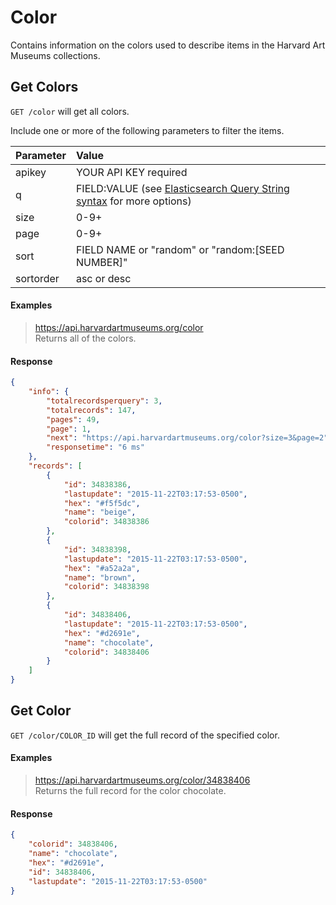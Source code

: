 # Color

Contains information on the colors used to describe items in the Harvard Art Museums collections.

## Get Colors

`GET /color` will get all colors.

Include one or more of the following parameters to filter the items.

| Parameter | Value |
| :--------- | :----- |
| apikey | YOUR API KEY required |
| q | FIELD:VALUE (see [Elasticsearch Query String syntax](https://www.elastic.co/guide/en/elasticsearch/reference/7.17/query-dsl-query-string-query.html) for more options) |
| size | 0-9+ |
| page | 0-9+ |
| sort | FIELD NAME or "random" or "random:[SEED NUMBER]" |
| sortorder | asc or desc |

#### Examples

> https://api.harvardartmuseums.org/color  
> Returns all of the colors. 

#### Response

```json
{
    "info": {
        "totalrecordsperquery": 3,
        "totalrecords": 147,
        "pages": 49,
        "page": 1,
        "next": "https://api.harvardartmuseums.org/color?size=3&page=2",
        "responsetime": "6 ms"
    },
    "records": [
        {
            "id": 34838386,
            "lastupdate": "2015-11-22T03:17:53-0500",
            "hex": "#f5f5dc",
            "name": "beige",
            "colorid": 34838386
        },
        {
            "id": 34838398,
            "lastupdate": "2015-11-22T03:17:53-0500",
            "hex": "#a52a2a",
            "name": "brown",
            "colorid": 34838398
        },
        {
            "id": 34838406,
            "lastupdate": "2015-11-22T03:17:53-0500",
            "hex": "#d2691e",
            "name": "chocolate",
            "colorid": 34838406
        }
    ]
}
```

## Get Color

`GET /color/COLOR_ID` will get the full record of the specified color.

#### Examples

> https://api.harvardartmuseums.org/color/34838406  
> Returns the full record for the color chocolate.  

#### Response

```json
{
    "colorid": 34838406,
    "name": "chocolate",
    "hex": "#d2691e",
    "id": 34838406,
    "lastupdate": "2015-11-22T03:17:53-0500"
}
```